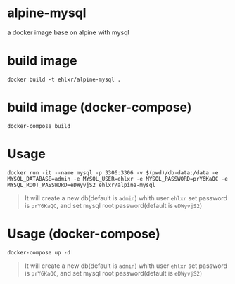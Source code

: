 # alpine-mysql
a docker image base on alpine with mysql

# build image
```
docker build -t ehlxr/alpine-mysql .
```

# build image (docker-compose)

```
docker-compose build
```

# Usage
```
docker run -it --name mysql -p 3306:3306 -v $(pwd)/db-data:/data -e MYSQL_DATABASE=admin -e MYSQL_USER=ehlxr -e MYSQL_PASSWORD=prY6KaQC -e MYSQL_ROOT_PASSWORD=eDWyvjS2 ehlxr/alpine-mysql
```

> It will create a new db(default is `admin`) whith user `ehlxr` set password is `prY6KaQC`, and set mysql root password(default is `eDWyvjS2`)

# Usage (docker-compose)
```
docker-compose up -d
```

> It will create a new db(default is `admin`) whith user `ehlxr` set password is `prY6KaQC`, and set mysql root password(default is `eDWyvjS2`)
